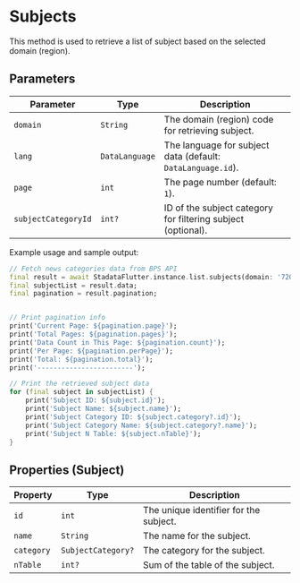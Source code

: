 # Subjects

This method is used to retrieve a list of subject based on the selected domain (region).

## Parameters

| Parameter           | Type           | Description                                                  |
| ------------------- | -------------- | ------------------------------------------------------------ |
| `domain`            | `String`       | The domain (region) code for retrieving subject.             |
| `lang`              | `DataLanguage` | The language for subject data (default: `DataLanguage.id`).  |
| `page`              | `int`          | The page number (default: `1`).                              |
| `subjectCategoryId` | `int?`         | ID of the subject category for filtering subject (optional). |

Example usage and sample output:

```dart
// Fetch news categories data from BPS API
final result = await StadataFlutter.instance.list.subjects(domain: '7200');
final subjectList = result.data;
final pagination = result.pagination;


// Print pagination info
print('Current Page: ${pagination.page}');
print('Total Pages: ${pagination.pages}');
print('Data Count in This Page: ${pagination.count}');
print('Per Page: ${pagination.perPage}');
print('Total: ${pagination.total}');
print('------------------------');

// Print the retrieved subject data
for (final subject in subjectList) {
    print('Subject ID: ${subject.id}');
    print('Subject Name: ${subject.name}');
    print('Subject Category ID: ${subject.category?.id}');
    print('Subject Category Name: ${subject.category?.name}');
    print('Subject N Table: ${subject.nTable}');
}
```

## Properties (Subject)

| Property   | Type               | Description                            |
| ---------- | ------------------ | -------------------------------------- |
| `id`       | `int`              | The unique identifier for the subject. |
| `name`     | `String`           | The name for the subject.              |
| `category` | `SubjectCategory?` | The category for the subject.          |
| `nTable`   | `int?`             | Sum of the table of the subject.       |
